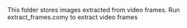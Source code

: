 This folder stores images extracted from video frames. Run extract_frames.comy to extract video frames
